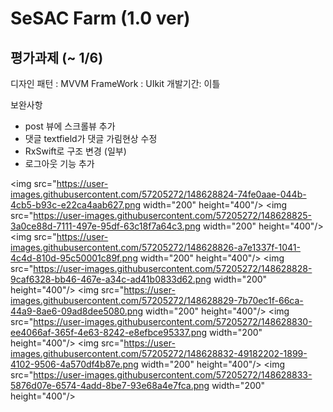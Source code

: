 # SeSAC Farm (1.0 ver)

## 평가과제 (~ 1/6)

디자인 패턴 : MVVM
FrameWork : UIkit
개발기간: 이틀

보완사항

- post 뷰에 스크롤뷰 추가
- 댓글 textfield가 댓글 가림현상 수정
- RxSwift로 구조 변경 (일부)
- 로그아웃 기능 추가

<img src="https://user-images.githubusercontent.com/57205272/148628824-74fe0aae-044b-4cb5-b93c-e22ca4aab627.png  width="200" height="400"/>
<img src="https://user-images.githubusercontent.com/57205272/148628825-3a0ce88d-7111-497e-95df-63c18f7a64c3.png  width="200" height="400"/>
<img src="https://user-images.githubusercontent.com/57205272/148628826-a7e1337f-1041-4c4d-810d-95c50001c89f.png  width="200" height="400"/>
<img src="https://user-images.githubusercontent.com/57205272/148628828-9caf6328-bb46-467e-a34c-ad41b0833d62.png  width="200" height="400"/>
<img src="https://user-images.githubusercontent.com/57205272/148628829-7b70ec1f-66ca-44a9-8ae6-09ad8dee5080.png  width="200" height="400"/>                          <img src="https://user-images.githubusercontent.com/57205272/148628830-ee4066af-365f-4e63-8242-e8efbce95337.png  width="200" height="400"/>
<img src="https://user-images.githubusercontent.com/57205272/148628832-49182202-1899-4102-9506-4a570df4b87e.png  width="200" height="400"/>
<img src="https://user-images.githubusercontent.com/57205272/148628833-5876d07e-6574-4add-8be7-93e68a4e7fca.png  width="200" height="400"/>
